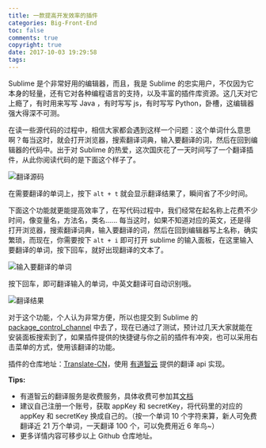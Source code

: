 ```yaml
---
title: 一款提高开发效率的插件
categories: Big-Front-End
toc: false
comments: true
copyright: true
date: 2017-10-03 19:29:58
tags:
---
```


Sublime 是个非常好用的编辑器，而且，我是 Sublime 的忠实用户，不仅因为它本身的轻量，还有它对各种编程语言的支持，以及丰富的插件库资源。这几天对它上瘾了，有时用来写写 Java ，有时写写 js，有时写写 Python，卧槽，这编辑器强大得深不可测。

<!--more-->

在读一些源代码的过程中，相信大家都会遇到这样一个问题：这个单词什么意思啊？每当这时，就会打开浏览器，搜索翻译词典，输入要翻译的词，然后在回到编辑器的代码中。出于对 Sublime 的热爱，这次国庆花了一天时间写了一个翻译插件，从此你阅读代码的是下面这个样子了。

![翻译源码](https://user-images.githubusercontent.com/8939151/111024385-7fe9a700-8419-11eb-890b-b17406f3c00b.png)

在需要翻译的单词上，按下 `alt + t` 就会显示翻译结果了，瞬间省了不少时间。



下面这个功能就更能提高效率了，在写代码过程中，我们经常在起名称上花费不少时间，像变量名，方法名，类名...... 每当这时，如果不知道对应的英文，还是得打开浏览器，搜索翻译词典，输入要翻译的词，然后在回到编辑器写上名称，确实繁琐，而现在，你需要按下 `alt + i` 即可打开 sublime 的输入面板，在这里输入要翻译的单词，按下回车，就好出现翻译的文本了。

![输入要翻译的单词](https://user-images.githubusercontent.com/8939151/111024325-2c775900-8419-11eb-9510-dc75de063937.png)

按下回车，即可翻译输入的单词，中英文翻译可自动识别哦。

![翻译结果](https://user-images.githubusercontent.com/8939151/111024376-6f393100-8419-11eb-81f8-0fbca3f8bb88.png)

对于这个功能，个人认为非常方便，所以也提交到 Sublime 的 [package_control_channel](https://github.com/wbond/package_control_channel) 中去了，现在已通过了测试，预计过几天大家就能在安装面板搜索到了，如果插件提供的快捷键与你之前的插件有冲突，也可以采用右击菜单的方式，使用该翻译的功能。

插件的仓库地址：[Translate-CN](https://github.com/mjd507/Sublime-Translate)，使用 [有道智云](http://ai.youdao.com/docs/doc-trans-api.s#p02) 提供的翻译 api 实现。

**Tips:** 

- 有道智云的翻译服务是收费服务，具体收费可参加其[文档](http://ai.youdao.com/docs/doc-trans-price.s#p03)
- 建议自己注册一个账号，获取 appKey 和 secretKey，将代码里的对应的 appKey 和 secretKey 换成自己的。（按一个单词 10 个字符来算，新人可免费翻译近 21 万个单词，一天翻译 100 个，可以免费用近 6 年鸟~）
- 更多详情内容可移步以上 Github 仓库地址。